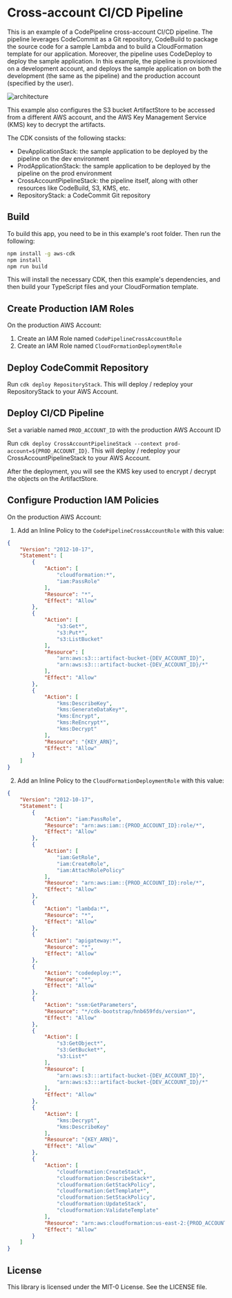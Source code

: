 # Cross-account CI/CD Pipeline

This is an example of a CodePipeline cross-account CI/CD pipeline. The pipeline leverages CodeCommit as a Git repository, CodeBuild to package the source code for a sample Lambda and to build a CloudFormation template for our application. Moreover, the pipeline uses CodeDeploy to deploy the sample application. In this example, the pipeline is provisioned on a development account, and deploys the sample application on both the development (the same as the pipeline) and the production account (specified by the user).

![architecture](images/CrossAccountCICDPipeline.png)

This example also configures the S3 bucket ArtifactStore to be accessed from a different AWS account, and the AWS Key Management Service (KMS) key to decrypt the artifacts.

The CDK consists of the following stacks:
- DevApplicationStack: the sample application to be deployed by the pipeline on the dev environment
- ProdApplicationStack: the sample application to be deployed by the pipeline on the prod environment
- CrossAccountPipelineStack: the pipeline itself, along with other resources like CodeBuild, S3, KMS, etc.
- RepositoryStack: a CodeCommit Git repository

## Build

To build this app, you need to be in this example's root folder. Then run the following:

```bash
npm install -g aws-cdk
npm install
npm run build
```

This will install the necessary CDK, then this example's dependencies, and then build your TypeScript files and your CloudFormation template.

## Create Production IAM Roles

On the production AWS Account:
1. Create an IAM Role named `CodePipelineCrossAccountRole`
2. Create an IAM Role named `CloudFormationDeploymentRole`

## Deploy CodeCommit Repository

Run `cdk deploy RepositoryStack`. This will deploy / redeploy your RepositoryStack to your AWS Account.

## Deploy CI/CD Pipeline

Set a variable named `PROD_ACCOUNT_ID` with the production AWS Account ID

Run `cdk deploy CrossAccountPipelineStack --context prod-account=${PROD_ACCOUNT_ID}`. This will deploy / redeploy your CrossAccountPipelineStack to your AWS Account.

After the deployment, you will see the KMS key used to encrypt / decrypt the objects on the ArtifactStore.

## Configure Production IAM Policies

On the production AWS Account:

1. Add an Inline Policy to the `CodePipelineCrossAccountRole` with this value:
```json
{
    "Version": "2012-10-17",
    "Statement": [
        {
            "Action": [
                "cloudformation:*",
                "iam:PassRole"
            ],
            "Resource": "*",
            "Effect": "Allow"
        },
        {
            "Action": [
                "s3:Get*",
                "s3:Put*",
                "s3:ListBucket"
            ],
            "Resource": [
                "arn:aws:s3:::artifact-bucket-{DEV_ACCOUNT_ID}",
                "arn:aws:s3:::artifact-bucket-{DEV_ACCOUNT_ID}/*"
            ],
            "Effect": "Allow"
        },
        {
            "Action": [ 
                "kms:DescribeKey", 
                "kms:GenerateDataKey*", 
                "kms:Encrypt", 
                "kms:ReEncrypt*", 
                "kms:Decrypt" 
            ], 
            "Resource": "{KEY_ARN}",
            "Effect": "Allow"
        }
    ]
}
```

2. Add an Inline Policy to the `CloudFormationDeploymentRole` with this value:
```json
{
    "Version": "2012-10-17",
    "Statement": [
        {
            "Action": "iam:PassRole",
            "Resource": "arn:aws:iam::{PROD_ACCOUNT_ID}:role/*",
            "Effect": "Allow"
        },
        {
            "Action": [
                "iam:GetRole",
                "iam:CreateRole",
                "iam:AttachRolePolicy"
            ],
            "Resource": "arn:aws:iam::{PROD_ACCOUNT_ID}:role/*",
            "Effect": "Allow"
        },
        {
            "Action": "lambda:*",
            "Resource": "*",
            "Effect": "Allow"
        },
        {
            "Action": "apigateway:*",
            "Resource": "*",
            "Effect": "Allow"
        },
        {
            "Action": "codedeploy:*",
            "Resource": "*",
            "Effect": "Allow"
        },
        {
            "Action": "ssm:GetParameters",
            "Resource": "*/cdk-bootstrap/hnb659fds/version*",
            "Effect": "Allow"
        },
        {
            "Action": [
                "s3:GetObject*",
                "s3:GetBucket*",
                "s3:List*"
            ],
            "Resource": [
                "arn:aws:s3:::artifact-bucket-{DEV_ACCOUNT_ID}",
                "arn:aws:s3:::artifact-bucket-{DEV_ACCOUNT_ID}/*"
            ],
            "Effect": "Allow"
        },
        {
            "Action": [
                "kms:Decrypt",
                "kms:DescribeKey"
            ],
            "Resource": "{KEY_ARN}",
            "Effect": "Allow"
        },
        {
            "Action": [
                "cloudformation:CreateStack",
                "cloudformation:DescribeStack*",
                "cloudformation:GetStackPolicy",
                "cloudformation:GetTemplate*",
                "cloudformation:SetStackPolicy",
                "cloudformation:UpdateStack",
                "cloudformation:ValidateTemplate"
            ],
            "Resource": "arn:aws:cloudformation:us-east-2:{PROD_ACCOUNT_ID}:stack/ProdApplicationDeploymentStack/*",
            "Effect": "Allow"
        }
    ]
}
```

## License

This library is licensed under the MIT-0 License. See the LICENSE file.

